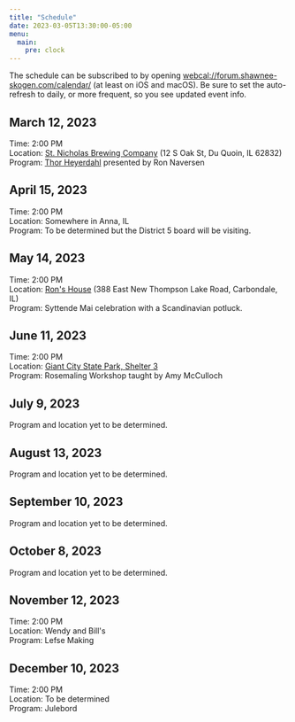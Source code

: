 ```yaml
---
title: "Schedule"
date: 2023-03-05T13:30:00-05:00
menu:
  main:
    pre: clock
---
```


The schedule can be subscribed to by opening [webcal://forum.shawnee-skogen.com/calendar/](webcal://forum.shawnee-skogen.com/calendar/) (at least on iOS and macOS).
Be sure to set the auto-refresh to daily, or more frequent, so you see updated event info.

## March 12, 2023

Time: 2:00 PM  
Location: [St. Nicholas Brewing Company](https://goo.gl/maps/DahCdc83Ufa6hFYc9) (12 S Oak St, Du Quoin, IL 62832)  
Program: [Thor Heyerdahl](https://en.wikipedia.org/wiki/Thor_Heyerdahl) presented by Ron Naversen  

## April 15, 2023

Time: 2:00 PM  
Location: Somewhere in Anna, IL  
Program: To be determined but the District 5 board will be visiting.  

## May 14, 2023

Time: 2:00 PM  
Location: [Ron's House](https://goo.gl/maps/CpmeivTVKpvHuR5h7) (388 East New Thompson Lake Road, Carbondale, IL)  
Program: Syttende Mai celebration with a Scandinavian potluck.

## June 11, 2023

Time: 2:00 PM  
Location: [Giant City State Park, Shelter 3](https://goo.gl/maps/pSChJdMiANRv6FR49)  
Program: Rosemaling Workshop taught by Amy McCulloch  

## July 9, 2023

Program and location yet to be determined.

## August 13, 2023

Program and location yet to be determined.

## September 10, 2023

Program and location yet to be determined.

## October 8, 2023

Program and location yet to be determined.

## November 12, 2023

Time: 2:00 PM  
Location: Wendy and Bill's  
Program: Lefse Making

## December 10, 2023

Time: 2:00 PM  
Location: To be determined  
Program: Julebord
